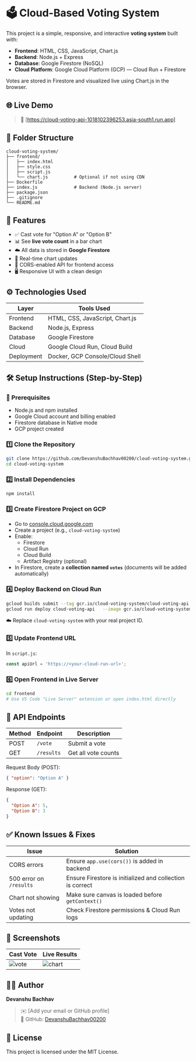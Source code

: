 
# 🗳️ Cloud-Based Voting System

This project is a simple, responsive, and interactive **voting system** built with:
- **Frontend**: HTML, CSS, JavaScript, Chart.js  
- **Backend**: Node.js + Express  
- **Database**: Google Firestore (NoSQL)  
- **Cloud Platform**: Google Cloud Platform (GCP) — Cloud Run + Firestore  

Votes are stored in Firestore and visualized live using Chart.js in the browser.

## 🌐 Live Demo

> 🔗 [https://cloud-voting-api-1018102396253.asia-south1.run.app]

## 🧱 Folder Structure

```
cloud-voting-system/
├── frontend/
│   ├── index.html
│   ├── style.css
│   ├── script.js
│   └── chart.js          # Optional if not using CDN
├── Dockerfile
├── index.js              # Backend (Node.js server)
├── package.json
├── .gitignore
└── README.md
```

## 🚀 Features

- ✅ Cast vote for "Option A" or "Option B"
- 📊 See **live vote count** in a bar chart
- ☁️ All data is stored in **Google Firestore**
- 🔁 Real-time chart updates
- 🔐 CORS-enabled API for frontend access
- 🖥️ Responsive UI with a clean design

## ⚙️ Technologies Used

| Layer     | Tools Used                     |
|-----------|--------------------------------|
| Frontend  | HTML, CSS, JavaScript, Chart.js |
| Backend   | Node.js, Express               |
| Database  | Google Firestore               |
| Cloud     | Google Cloud Run, Cloud Build  |
| Deployment | Docker, GCP Console/Cloud Shell |

## 🛠️ Setup Instructions (Step-by-Step)

### 🔧 Prerequisites

- Node.js and npm installed
- Google Cloud account and billing enabled
- Firestore database in Native mode
- GCP project created

### 1️⃣ Clone the Repository

```bash
git clone https://github.com/DevanshuBachhav00200/cloud-voting-system.git
cd cloud-voting-system
```

### 2️⃣ Install Dependencies

```bash
npm install
```

### 3️⃣ Create Firestore Project on GCP

- Go to [console.cloud.google.com](https://console.cloud.google.com)
- Create a project (e.g., `cloud-voting-system`)
- Enable:
  - Firestore
  - Cloud Run
  - Cloud Build
  - Artifact Registry (optional)
- In Firestore, create a **collection named `votes`** (documents will be added automatically)

### 4️⃣ Deploy Backend on Cloud Run

```bash
gcloud builds submit --tag gcr.io/cloud-voting-system/cloud-voting-api
gcloud run deploy cloud-voting-api   --image gcr.io/cloud-voting-system/cloud-voting-api   --platform managed   --region asia-south1   --allow-unauthenticated
```

☁️ Replace `cloud-voting-system` with your real project ID.

### 5️⃣ Update Frontend URL

In `script.js`:

```js
const apiUrl = 'https://<your-cloud-run-url>';
```

### 6️⃣ Open Frontend in Live Server

```bash
cd frontend
# Use VS Code "Live Server" extension or open index.html directly
```

## 🔄 API Endpoints

| Method | Endpoint       | Description         |
|--------|----------------|---------------------|
| POST   | `/vote`        | Submit a vote       |
| GET    | `/results`     | Get all vote counts |

Request Body (POST):
```json
{ "option": "Option A" }
```

Response (GET):
```json
{
  "Option A": 5,
  "Option B": 3
}
```

## ✅ Known Issues & Fixes

| Issue                           | Solution |
|--------------------------------|----------|
| CORS errors                    | Ensure `app.use(cors())` is added in backend |
| 500 error on `/results`        | Ensure Firestore is initialized and collection is correct |
| Chart not showing              | Make sure canvas is loaded before `getContext()` |
| Votes not updating             | Check Firestore permissions & Cloud Run logs |

## 📸 Screenshots

| Cast Vote | Live Results |
|-----------|--------------|
| ![vote](https://via.placeholder.com/300x200) | ![chart](https://via.placeholder.com/300x200) |

## 👨‍💻 Author

**Devanshu Bachhav**

> ✉️ [Add your email or GitHub profile]  
> 🐙 GitHub: [DevanshuBachhav00200](https://github.com/DevanshuBachhav00200)

## 📄 License

This project is licensed under the MIT License.
